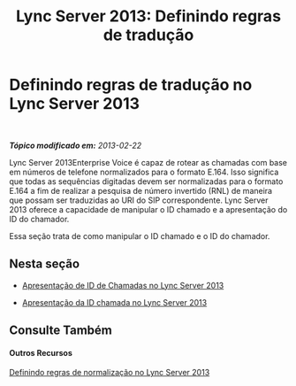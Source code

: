 ﻿---
title: 'Lync Server 2013: Definindo regras de tradução'
TOCTitle: Definindo regras de tradução
ms:assetid: 4f6b975a-77e6-474c-9171-b139d84138c2
ms:mtpsurl: https://technet.microsoft.com/pt-br/library/Gg398322(v=OCS.15)
ms:contentKeyID: 49306685
ms.date: 05/19/2016
mtps_version: v=OCS.15
ms.translationtype: HT
---

# Definindo regras de tradução no Lync Server 2013

 

_**Tópico modificado em:** 2013-02-22_

Lync Server 2013Enterprise Voice é capaz de rotear as chamadas com base em números de telefone normalizados para o formato E.164. Isso significa que todas as sequências digitadas devem ser normalizadas para o formato E.164 a fim de realizar a pesquisa de número invertido (RNL) de maneira que possam ser traduzidas ao URI do SIP correspondente. Lync Server 2013 oferece a capacidade de manipular o ID chamado e a apresentação do ID do chamador.

Essa seção trata de como manipular o ID chamado e o ID do chamador.

## Nesta seção

  - [Apresentação de ID de Chamadas no Lync Server 2013](lync-server-2013-caller-id-presentation.md)

  - [Apresentação da ID chamada no Lync Server 2013](lync-server-2013-called-id-presentation.md)

## Consulte Também

#### Outros Recursos

[Definindo regras de normalização no Lync Server 2013](lync-server-2013-defining-normalization-rules.md)

